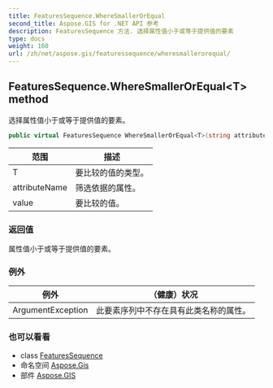 ```yaml
---
title: FeaturesSequence.WhereSmallerOrEqual
second_title: Aspose.GIS for .NET API 参考
description: FeaturesSequence 方法. 选择属性值小于或等于提供值的要素
type: docs
weight: 160
url: /zh/net/aspose.gis/featuressequence/wheresmallerorequal/
---
```

## FeaturesSequence.WhereSmallerOrEqual&lt;T&gt; method

选择属性值小于或等于提供值的要素。

```csharp
public virtual FeaturesSequence WhereSmallerOrEqual<T>(string attributeName, T value)
```

| 范围 | 描述 |
| --- | --- |
| T | 要比较的值的类型。 |
| attributeName | 筛选依据的属性。 |
| value | 要比较的值。 |

### 返回值

属性值小于或等于提供值的要素。

### 例外

| 例外 | （健康）状况 |
| --- | --- |
| ArgumentException | 此要素序列中不存在具有此类名称的属性。 |

### 也可以看看

* class [FeaturesSequence](../)
* 命名空间 [Aspose.Gis](../../featuressequence/)
* 部件 [Aspose.GIS](../../../)


